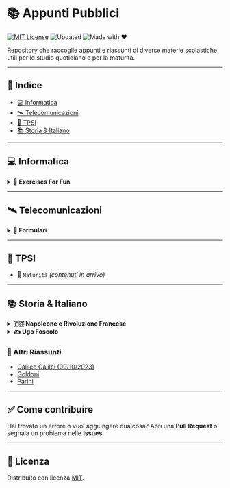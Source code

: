 # 📚 Appunti Pubblici

[![MIT License](https://img.shields.io/badge/license-MIT-blue.svg)](LICENSE)
![Updated](https://img.shields.io/badge/last%20update-April%202025-orange)
![Made with ❤️](https://img.shields.io/badge/made%20with-%E2%9D%A4-red)

Repository che raccoglie appunti e riassunti di diverse materie scolastiche, utili per lo studio quotidiano e per la maturità.

---

## 📌 Indice

- [💻 Informatica](#-informatica)
- [🛰️ Telecomunicazioni](#-telecomunicazioni)
- [📘 TPSI](#-tpsi)
- [📚 Storia & Italiano](#-storia--italiano)

---

## 💻 Informatica

<details>
  <summary><strong>🧩 Exercises For Fun</strong></summary>

- [Ex1 – Credit Card Mask](Materie%20di%20Indirizzo/Informatica/Exercises_For_Fun/Ex1.md)
- [Ex2 – Two Sum](Materie%20di%20Indirizzo/Informatica/Exercises_For_Fun/Ex2.md)

</details>

---

## 🛰️ Telecomunicazioni

<details>
  <summary><strong>📐 Formulari</strong></summary>

- [Formulario 30/05/2024](Materie%20di%20Indirizzo/Telecomunicazioni/Formulari/Formulario%2030.05.2024.md)
- [Formulario 18/04/2024](Materie%20di%20Indirizzo/Telecomunicazioni/Formulari/Formulario%2018.04.2024.md)
- [Formulario 21/03/2024](Materie%20di%20Indirizzo/Telecomunicazioni/Formulari/Formulario%2021.03.2024.md)

</details>

---

## 📘 TPSI

- 📁 `Maturità` *(contenuti in arrivo)*

---

## 📚 Storia & Italiano

<details>
  <summary><strong>🇫🇷 Napoleone e Rivoluzione Francese</strong></summary>

- [Napoleone](Storia%20%26%20Italiano/Napoleone%20e%20Rivoluzione%20Francese/Napoleone.md)
- [Punti Chiave - Napoleone](Storia%20%26%20Italiano/Napoleone%20e%20Rivoluzione%20Francese/Punti%20Chiave%20-%20Napoleone.md)
- [Rivoluzione Francese](Storia%20%26%20Italiano/Napoleone%20e%20Rivoluzione%20Francese/Rivoluzione%20Francese.md)
- [Punti Chiave - Rivoluzione Francese](Storia%20%26%20Italiano/Napoleone%20e%20Rivoluzione%20Francese/Punti%20Chiave%20-%20Rivoluzione%20Francese.md)

</details>

<details>
  <summary><strong>✍️ Ugo Foscolo</strong></summary>

- [Ugo Foscolo](Storia%20%26%20Italiano/Ugo%20Foscolo/Ugo%20Foscolo.md)
- [Neoclassicismo e Preromanticismo](Storia%20%26%20Italiano/Ugo%20Foscolo/Neoclassicismo%20e%20Preromanticismo.md)
- [T1](Storia%20%26%20Italiano/Ugo%20Foscolo/T1.md)
- [T2](Storia%20%26%20Italiano/Ugo%20Foscolo/T2.md)
- [T3](Storia%20%26%20Italiano/Ugo%20Foscolo/T3.md)
- [T7 e sonetti](Storia%20%26%20Italiano/Ugo%20Foscolo/T7%20%26%20sonetti.md)
- [T8](Storia%20%26%20Italiano/Ugo%20Foscolo/T8.md)
- [T9](Storia%20%26%20Italiano/Ugo%20Foscolo/T9.md)
- [T10](Storia%20%26%20Italiano/Ugo%20Foscolo/T10.md)

</details>

### 📄 Altri Riassunti

- [Galileo Galilei (09/10/2023)](Storia%20%26%20Italiano/Riassunti%2009.10.2023.md)
- [Goldoni](Storia%20%26%20Italiano/Goldoni.md)
- [Parini](Storia%20%26%20Italiano/Parini.md)

---

## ✅ Come contribuire

Hai trovato un errore o vuoi aggiungere qualcosa? Apri una **Pull Request** o segnala un problema nelle **Issues**.

---

## 📜 Licenza

Distribuito con licenza [MIT](LICENSE).
